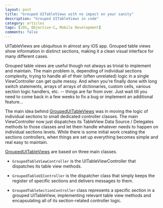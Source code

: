 ```yaml
---
layout: post
title: "Grouped UITableViews with no impact on your sanity"
description: "Grouped UITableViews in code"
category: articles
tags: [iOS, Objective-C, Mobile Development]
comments: false
---
```


UITableViews are ubiquitous  in almost any iOS app. Grouped table views show information in distinct sections, making it a clean visual interface for many different cases.

Grouped table views are useful though not always as trivial to implement and maintain. The main problem is, depending of individual sections complexity, trying to handle all of their (often unrelated) logic in a single ViewController can get quite messy. And when you're finally done with long switch statements, arrays of arrays of dictionaries, custom cells, various section logic handlers, etc. -- things are far from over. Just wait till you need to come back in a few weeks to fix a bug or implement an additional feature...


The main idea behind [GroupedUITableViews](https://github.com/akpw/Obj-C-FusionTables/tree/master/Example/Obj-C-FusionTablesSampleApp/View%20Controllers/Detail/GroupedUITableViews) was in moving the logic of individual sections to small dedicated controller classes. The main ViewController now just dispatches its TableView Data Source / Delegates methods to those classes and let them handle whatever needs to happen on individual sections levels. While there is some initial work creating the sections controllers, when things are set up everything becomes simple and real easy to maintain.

[GroupedUITableViews](https://github.com/akpw/Obj-C-FusionTables/tree/master/Example/Obj-C-FusionTablesSampleApp/View%20Controllers/Detail/GroupedUITableViews) are based on three main classes.

* ````GroupedTableViewController```` is the UITableViewController that dispatches its table view methods.

* ````GroupedTableUIController```` is the dispatcher class that simply keeps the register of specific sections and delivers messages to them.

* ````GroupedTableSectionController```` class represents a specific section in a grouped UITableView, implementing relevant table view methods and encapsulating all of its section-related controller logic.

